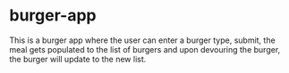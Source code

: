 # burger-app

This is a burger app where the user can enter a burger type, submit, the meal gets populated to the list of burgers and upon devouring the burger, the burger will update to the new list.